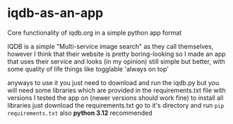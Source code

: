 # iqdb-as-an-app
Core functionality of iqdb.org in a simple python app format

IQDB is a simple "Multi-service image search" as they call themselves, however
I think that their website is pretty boring-looking so I made an app that uses
their service and looks (in my opinion) still simple but better, with some quality
of life things like togglable 'always on top'

anyways to use it you just need to download and run the iqdb.py
but you will need some libraries which are provided in the requirements.txt file
with versions I tested the app on (newer versions should work fine)
to install all libraries just download the requirements.txt go to it's directory and run
``
pip requirements.txt
``
also __python 3.12__ recommended
